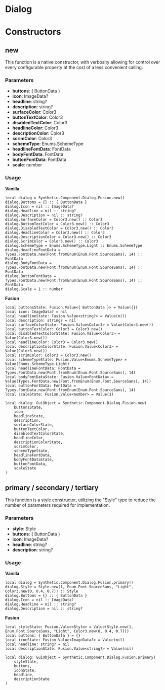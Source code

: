 # Dialog


# Constructors


## new
This function is a native constructor, with verbosity allowing for control over every configurable property at the cost of a less convenient calling.

### Parameters
- **buttons**: { ButtonData }
- **icon**: ImageData?
- **headline**: string?
- **description**: string?
- **surfaceColor**: Color3
- **buttonTextColor**: Color3
- **disabledTextColor**: Color3
- **headlineColor**: Color3
- **descriptionColor**: Color3
- **scrimColor**: Color3
- **schemeType**: Enums.SchemeType
- **headlineFontData**: FontData
- **bodyFontData**: FontData
- **buttonFontData**: FontData
- **scale**: number


### Usage

**Vanilla**
```luau
local dialog = Synthetic.Component.Dialog.Fusion.new()
dialog.Buttons = {} :: { ButtonData }
dialog.Icon = nil :: ImageData?
dialog.Headline = nil :: string?
dialog.Description = nil :: string?
dialog.SurfaceColor = Color3.new() :: Color3
dialog.ButtonTextColor = Color3.new() :: Color3
dialog.DisabledTextColor = Color3.new() :: Color3
dialog.HeadlineColor = Color3.new() :: Color3
dialog.DescriptionColor = Color3.new() :: Color3
dialog.ScrimColor = Color3.new() :: Color3
dialog.SchemeType = Enums.SchemeType.Light :: Enums.SchemeType
dialog.HeadlineFontData = Types.FontData.new(Font.fromEnum(Enum.Font.SourceSans), 14) :: FontData
dialog.BodyFontData = Types.FontData.new(Font.fromEnum(Enum.Font.SourceSans), 14) :: FontData
dialog.ButtonFontData = Types.FontData.new(Font.fromEnum(Enum.Font.SourceSans), 14) :: FontData
dialog.Scale = 1 :: number
```

**Fusion**
```luau
local buttonsState: Fusion.Value<{ ButtonData }> = Value({})
local icon: ImageData? = nil
local headlineState: Fusion.Value<string?> = Value(nil)
local description: string? = nil
local surfaceColorState: Fusion.Value<Color3> = Value(Color3.new())
local buttonTextColor: Color3 = Color3.new()
local disabledTextColorState: Fusion.Value<Color3> = Value(Color3.new())
local headlineColor: Color3 = Color3.new()
local descriptionColorState: Fusion.Value<Color3> = Value(Color3.new())
local scrimColor: Color3 = Color3.new()
local schemeTypeState: Fusion.Value<Enums.SchemeType> = Value(Enums.SchemeType.Light)
local headlineFontData: FontData = Types.FontData.new(Font.fromEnum(Enum.Font.SourceSans), 14)
local bodyFontDataState: Fusion.Value<FontData> = Value(Types.FontData.new(Font.fromEnum(Enum.Font.SourceSans), 14))
local buttonFontData: FontData = Types.FontData.new(Font.fromEnum(Enum.Font.SourceSans), 14)
local scaleState: Fusion.Value<number> = Value(1)

local dialog: GuiObject = Synthetic.Component.Dialog.Fusion.new(
	buttonsState,
	icon,
	headlineState,
	description,
	surfaceColorState,
	buttonTextColor,
	disabledTextColorState,
	headlineColor,
	descriptionColorState,
	scrimColor,
	schemeTypeState,
	headlineFontData,
	bodyFontDataState,
	buttonFontData,
	scaleState
)
```
## primary / secondary / tertiary
This function is a style constructor, utilizing the "Style" type to reduce the number of parameters required for implementation.

### Parameters
- **style**: Style
- **buttons**: { ButtonData }
- **icon**: ImageData?
- **headline**: string?
- **description**: string?


### Usage

**Vanilla**
```luau
local dialog = Synthetic.Component.Dialog.Fusion.primary()
dialog.Style = Style.new(1, Enum.Font.SourceSans, "Light", Color3.new(0, 0.4, 0.7)) :: Style
dialog.Buttons = {} :: { ButtonData }
dialog.Icon = nil :: ImageData?
dialog.Headline = nil :: string?
dialog.Description = nil :: string?
```

**Fusion**
```luau
local styleState: Fusion.Value<Style> = Value(Style.new(1, Enum.Font.SourceSans, "Light", Color3.new(0, 0.4, 0.7)))
local buttons: { ButtonData } = {}
local iconState: Fusion.Value<ImageData?> = Value(nil)
local headline: string? = nil
local descriptionState: Fusion.Value<string?> = Value(nil)

local dialog: GuiObject = Synthetic.Component.Dialog.Fusion.primary(
	styleState,
	buttons,
	iconState,
	headline,
	descriptionState
)
```